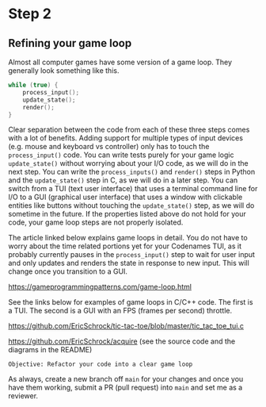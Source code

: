 # Step 2

## Refining your game loop

Almost all computer games have some version of a game loop. They generally look something like this.

```c
while (true) {
    process_input();
    update_state();
    render();
}
```

Clear separation between the code from each of these three steps comes with a lot of benefits. Adding support for multiple types of input devices (e.g. mouse and keyboard vs controller) only has to touch the `process_input()` code. You can write tests purely for your game logic `update_state()` without worrying about your I/O code, as we will do in the next step. You can write the `process_inputs()` and `render()` steps in Python and the `update_state()` step in C, as we will do in a later step. You can switch from a TUI (text user interface) that uses a terminal command line for I/O to a GUI (graphical user interface) that uses a window with clickable entities like buttons without touching the `update_state()` step, as we will do sometime in the future. If the properties listed above do not hold for your code, your game loop steps are not properly isolated.

The article linked below explains game loops in detail. You do not have to worry about the time related portions yet for your Codenames TUI, as it probably currently pauses in the `process_input()` step to wait for user input and only updates and renders the state in response to new input. This will change once you transition to a GUI.

https://gameprogrammingpatterns.com/game-loop.html

See the links below for examples of game loops in C/C++ code. The first is a TUI. The second is a GUI with an FPS (frames per second) throttle.

https://github.com/EricSchrock/tic-tac-toe/blob/master/tic_tac_toe_tui.c

https://github.com/EricSchrock/acquire (see the source code and the diagrams in the README)

    Objective: Refactor your code into a clear game loop

As always, create a new branch off `main` for your changes and once you have them working, submit a PR (pull request) into `main` and set me as a reviewer.
